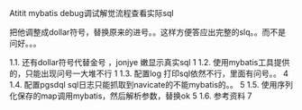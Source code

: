 Atitit mybatis debug调试解觉流程查看实际sql


把他调整成dollar符号，替换原来的进号。。这样方便答应出完整的slq。。而不是问好。。。



1.1. 还有dollar符号代替金号 ，jonjye 嫩显示真实sql	1
1.2. 使用mybatis工具提供的，只能出现问号一大堆不行	1
1.3. 配置log 打印sql依然不行，里面有问号。。	4
1.4. 配置pgsdql sql日志只能抓取到navicate的不能mybatis的。。	5
1.5. 使用序列化保存的map调用mybatis，然后解析参数，替换ok	5
1.6. 参考资料	7

